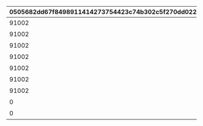 |0505682dd67f8498911414273754423c74b302c5f270dd022a5a21b5740612e5|03bf86d1910113f7bf22e8b81240512d7eb52be7233c848d4101b492e0acfdb2|7a0330f49216e2f42e5f757c7df0f02e1e91371b14180204fa7f225bc616fc0e|8832c8fa960730d54893b882651567cca869625c78cb1cc287e7a2d2dce18344|00aaefbae0d6447401fa1b612d952f1685224fdb1ec6d83f0fe46848c986d45e|c22de95288055337c3366315896fd10fd924514cccff5cab373a71f6064023f8|7f9adf16d066b29802e21d548c5b45e7150562fbbdccb1c985c8681069eb9af4|1ae5f63f5ccc76b4c49dee24ea3d9f0ee9be9127a16853e196a50e7d78061052|
| --- | --- | --- | --- | --- | --- | --- | --- |
|91002|ハツネの初夢|8|2|40|5134061|10134|1|
|91002|イノリの初夢|8|2|40|5134062|10134|0|
|91002|カスミの初夢|8|2|40|5134063|10134|0|
|91002|リンの初夢|8|2|40|5134064|10134|0|
|91002|シオリの初夢|8|2|40|5134065|10134|0|
|91002|ミツキの初夢|8|2|40|5134066|10134|0|
|91002|エリコの初夢|8|2|40|5134067|10134|0|
|0|オープニング|0|1|0|5134601|10134|1|
|0|エンディング|0|3|0|5134602|10134|0|
